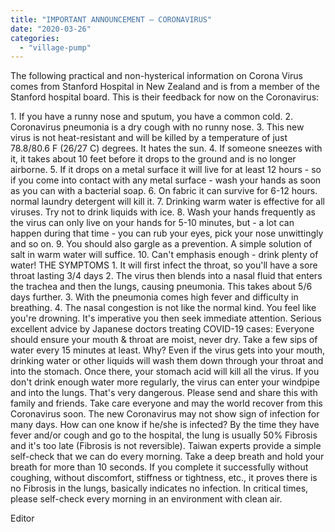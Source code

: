```yaml
---
title: "IMPORTANT ANNOUNCEMENT – CORONAVIRUS"
date: "2020-03-26"
categories: 
  - "village-pump"
---
```


The following practical and non-hysterical information on Corona Virus comes from Stanford Hospital in New Zealand and is from a member of the Stanford hospital board. This is their feedback for now on the Coronavirus:

1\. If you have a runny nose and sputum, you have a common cold. 2. Coronavirus pneumonia is a dry cough with no runny nose. 3. This new virus is not heat-resistant and will be killed by a temperature of just 78.8/80.6 F (26/27 C) degrees. It hates the sun. 4. If someone sneezes with it, it takes about 10 feet before it drops to the ground and is no longer airborne. 5. If it drops on a metal surface it will live for at least 12 hours - so if you come into contact with any metal surface - wash your hands as soon as you can with a bacterial soap. 6. On fabric it can survive for 6-12 hours. normal laundry detergent will kill it. 7. Drinking warm water is effective for all viruses. Try not to drink liquids with ice. 8. Wash your hands frequently as the virus can only live on your hands for 5-10 minutes, but - a lot can happen during that time - you can rub your eyes, pick your nose unwittingly and so on. 9. You should also gargle as a prevention. A simple solution of salt in warm water will suffice. 10. Can't emphasis enough - drink plenty of water! THE SYMPTOMS 1. It will first infect the throat, so you'll have a sore throat lasting 3/4 days 2. The virus then blends into a nasal fluid that enters the trachea and then the lungs, causing pneumonia. This takes about 5/6 days further. 3. With the pneumonia comes high fever and difficulty in breathing. 4. The nasal congestion is not like the normal kind. You feel like you're drowning. It's imperative you then seek immediate attention. Serious excellent advice by Japanese doctors treating COVID-19 cases: Everyone should ensure your mouth & throat are moist, never dry. Take a few sips of water every 15 minutes at least. Why? Even if the virus gets into your mouth, drinking water or other liquids will wash them down through your throat and into the stomach. Once there, your stomach acid will kill all the virus. If you don't drink enough water more regularly, the virus can enter your windpipe and into the lungs. That's very dangerous. Please send and share this with family and friends. Take care everyone and may the world recover from this Coronavirus soon. The new Coronavirus may not show sign of infection for many days. How can one know if he/she is infected? By the time they have fever and/or cough and go to the hospital, the lung is usually 50% Fibrosis and it's too late (Fibrosis is not reversible). Taiwan experts provide a simple self-check that we can do every morning. Take a deep breath and hold your breath for more than 10 seconds. If you complete it successfully without coughing, without discomfort, stiffness or tightness, etc., it proves there is no Fibrosis in the lungs, basically indicates no infection. In critical times, please self-check every morning in an environment with clean air.

Editor
